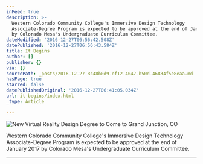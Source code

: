 ```yaml
---
inFeed: true
description: >-
  Western Colorado Community College's Immersive Design Technology
  Associate-Degree Program is expected to be approved at the end of January 2017
  by Colorado Mesa's Undergraduate Curriculum Committee.
dateModified: '2016-12-27T06:56:42.508Z'
datePublished: '2016-12-27T06:56:43.584Z'
title: It Begins
author: []
publisher: {}
via: {}
sourcePath: _posts/2016-12-27-8c48b0d9-ef12-4047-b50d-46834f5e8eaa.md
hasPage: true
starred: false
datePublishedOriginal: '2016-12-27T06:41:05.034Z'
url: it-begins/index.html
_type: Article

---
```

![New Virtual Reality Design Degree to Come to Grand Junction, CO](https://the-grid-user-content.s3-us-west-2.amazonaws.com/f2523dc6-212f-41d9-bebd-1007699af7d0.png)

Western Colorado Community College's Immersive Design Technology Associate-Degree Program is expected to be approved at the end of January 2017 by Colorado Mesa's Undergraduate Curriculum Committee.

---